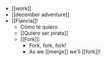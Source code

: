 - [[work]]
- [[december adventure]]
- [[Flancia]]!
  - Cómo te quiero
  - [[Quiero ser pirata]]
  - [[Fork]]:
    - Fork, fork, fork!
    - As we [[merge]] we'll [[fork]]!
